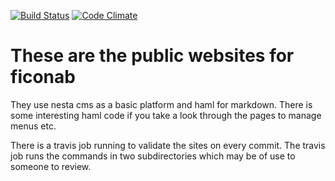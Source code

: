 [![Build Status](https://travis-ci.org/semdinsp/ficonab.com.png)](https://travis-ci.org/semdinsp/ficonab.com)
[![Code Climate](https://codeclimate.com/github/semdinsp/ficonab.com.png)](https://codeclimate.com/github/semdinsp/ficonab.com)

# These are the public websites for ficonab
They use nesta cms as a basic platform and haml for markdown.
There is some interesting haml code if you take a look through the pages to manage menus etc.

There is a travis job running to validate the sites on every commit.  The travis job runs the commands in two subdirectories which may be of use to someone to review.
